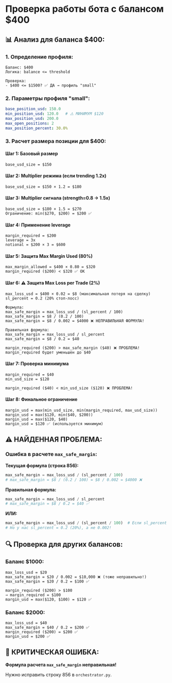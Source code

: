 # Проверка работы бота с балансом $400

## 📊 Анализ для баланса $400:

### 1. Определение профиля:
```
Баланс: $400
Логика: balance <= threshold

Проверка:
- $400 <= $1500? ✅ ДА → профиль "small"
```

### 2. Параметры профиля "small":
```yaml
base_position_usd: 150.0
min_position_usd: 120.0   # ⚠️ МИНИМУМ $120
max_position_usd: 200.0
max_open_positions: 2
max_position_percent: 30.0%
```

### 3. Расчет размера позиции для $400:

#### Шаг 1: Базовый размер
```
base_usd_size = $150
```

#### Шаг 2: Multiplier режима (если trending 1.2x)
```
base_usd_size = $150 × 1.2 = $180
```

#### Шаг 3: Multiplier сигнала (strength=0.8 → 1.5x)
```
base_usd_size = $180 × 1.5 = $270
Ограничение: min($270, $200) = $200 ✅
```

#### Шаг 4: Применение leverage
```
margin_required = $200
leverage = 3x
notional = $200 × 3 = $600
```

#### Шаг 5: Защита Max Margin Used (80%)
```
max_margin_allowed = $400 × 0.80 = $320
margin_required ($200) < $320 ✅ ОК
```

#### Шаг 6: ⚠️ Защита Max Loss per Trade (2%)
```
max_loss_usd = $400 × 0.02 = $8 (максимальная потеря на сделку)
sl_percent = 0.2 (20% стоп-лосс)

Формула:
max_safe_margin = max_loss_usd / (sl_percent / 100)
max_safe_margin = $8 / (0.2 / 100)
max_safe_margin = $8 / 0.002 = $4000 ❌ НЕПРАВИЛЬНАЯ ФОРМУЛА!

Правильная формула:
max_safe_margin = max_loss_usd / sl_percent
max_safe_margin = $8 / 0.2 = $40

margin_required ($200) > max_safe_margin ($40) ❌ ПРОБЛЕМА!
margin_required будет уменьшен до $40
```

#### Шаг 7: Проверка минимума
```
margin_required = $40
min_usd_size = $120

margin_required ($40) < min_usd_size ($120) ❌ ПРОБЛЕМА!
```

#### Шаг 8: Финальное ограничение
```
margin_usd = max(min_usd_size, min(margin_required, max_usd_size))
margin_usd = max($120, min($40, $200))
margin_usd = max($120, $40)
margin_usd = $120 ✅ (используется минимум)
```

## ⚠️ НАЙДЕННАЯ ПРОБЛЕМА:

### Ошибка в расчете `max_safe_margin`:

**Текущая формула (строка 856):**
```python
max_safe_margin = max_loss_usd / (sl_percent / 100)
# max_safe_margin = $8 / (0.2 / 100) = $8 / 0.002 = $4000 ❌
```

**Правильная формула:**
```python
max_safe_margin = max_loss_usd / sl_percent
# max_safe_margin = $8 / 0.2 = $40 ✅
```

**ИЛИ:**
```python
max_safe_margin = max_loss_usd / (sl_percent / 100)  # Если sl_percent в долях
# Но у нас sl_percent = 0.2 (20%), а не 0.002!
```

## 🔍 Проверка для других балансов:

### Баланс $1000:
```
max_loss_usd = $20
max_safe_margin = $20 / 0.002 = $10,000 ❌ (тоже неправильно!)
max_safe_margin = $20 / 0.2 = $100 ✅

margin_required ($200) > $100
→ margin_required = $100
margin_usd = max($120, $100) = $120 ✅
```

### Баланс $2000:
```
max_loss_usd = $40
max_safe_margin = $40 / 0.2 = $200 ✅
margin_required ($200) = $200 ✅
margin_usd = $200 ✅
```

## 🐛 КРИТИЧЕСКАЯ ОШИБКА:

**Формула расчета `max_safe_margin` неправильная!**

Нужно исправить строку 856 в `orchestrator.py`.

